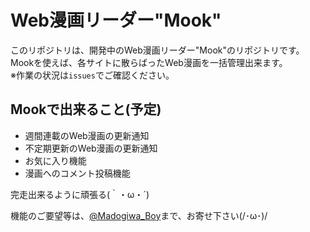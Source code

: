 # Web漫画リーダー"Mook"
このリポジトリは、開発中のWeb漫画リーダー"Mook"のリポジトリです。  
Mookを使えば、各サイトに散らばったWeb漫画を一括管理出来ます。  
※作業の状況は`issues`でご確認ください。

## Mookで出来ること(予定)
* 週間連載のWeb漫画の更新通知
* 不定期更新のWeb漫画の更新通知
* お気に入り機能
* 漫画へのコメント投稿機能

完走出来るように頑張る(｀・ω・´)

機能のご要望等は、[@Madogiwa_Boy](https://twitter.com/Madogiwa_Boy)まで、お寄せ下さい(/･ω･)/
